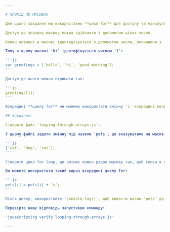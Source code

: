 ```yaml
---

# ПРОХІД ПО МАСИВАХ

Для цього завдання ми використаємо **цикл for** для доступу та маніпуляції списку значень в масиві.

Доступ до значень масиву можна здійснити з допомогою цілих чисел.

Кожен елемент в масиві ідентифікується з допомогою числа, починаючи з '0'.

Тому в цьому масиві 'hi' ідентифікується числом '1':

'''js
var greetings = ['hello', 'hi', 'good morning'];
'''

Доступ до нього можна отримати так:

'''js
greetings[1];
'''

Всередині **циклу for** ми можемо використати змінну 'i' всередині квадратних дужок, замість звичайного цілого числа.

## Завдання:

Створити файл 'looping-through-arrays.js'.

У цьому файлі задати змінну під назвою 'pets', що вказуватиме на масив:

'''js
['cat', 'dog', 'rat'];
'''

Створити цикл for loop, що змінює кожен рядок масиву так, щоб слова в однині стали словами в множині (в англійській мові множина утворюється додаванням закінчення '-s' ).

Ви можете використати такий вираз всередині циклу for:

'''js
pets[i] = pets[i] + 's';
'''

Після циклу, використайте 'console.log()', щоб вивести масив 'pets' до термінала.

Перевірте вашу відповідь запустивши команду:

'javascripting verify looping-through-arrays.js'

---
```

